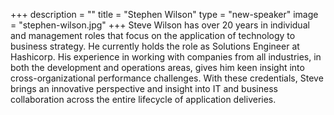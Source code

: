 +++
description = ""
title = "Stephen Wilson"
type = "new-speaker"
image = "stephen-wilson.jpg"
+++
Steve Wilson has over 20 years in individual and management roles that focus on the application of technology to business strategy. He currently holds the role as Solutions Engineer at Hashicorp. His experience in working with companies from all industries, in both the development and operations areas, gives him keen insight into cross-organizational performance challenges. With these credentials, Steve brings an innovative perspective and insight into IT and business collaboration across the entire lifecycle of application deliveries.